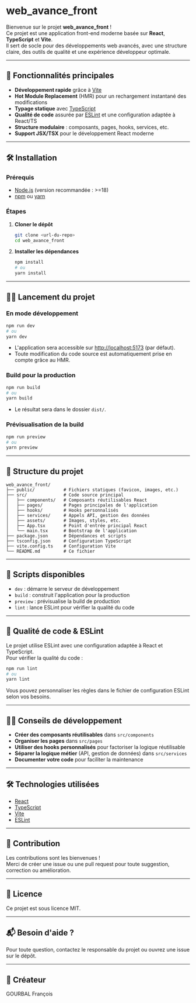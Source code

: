 # web_avance_front

Bienvenue sur le projet **web_avance_front** !  
Ce projet est une application front-end moderne basée sur **React**, **TypeScript** et **Vite**.  
Il sert de socle pour des développements web avancés, avec une structure claire, des outils de qualité et une expérience développeur optimale.

---

## 🚀 Fonctionnalités principales

- **Développement rapide** grâce à [Vite](https://vitejs.dev/)
- **Hot Module Replacement** (HMR) pour un rechargement instantané des modifications
- **Typage statique** avec [TypeScript](https://www.typescriptlang.org/)
- **Qualité de code** assurée par [ESLint](https://eslint.org/) et une configuration adaptée à React/TS
- **Structure modulaire** : composants, pages, hooks, services, etc.
- **Support JSX/TSX** pour le développement React moderne

---

## 🛠️ Installation

### Prérequis

- [Node.js](https://nodejs.org/) (version recommandée : >=18)
- [npm](https://www.npmjs.com/) ou [yarn](https://yarnpkg.com/)

### Étapes

1. **Cloner le dépôt**

   ```bash
   git clone <url-du-repo>
   cd web_avance_front
   ```

2. **Installer les dépendances**

   ```bash
   npm install
   # ou
   yarn install
   ```

---

## 👨‍💻 Lancement du projet

### En mode développement

```bash
npm run dev
# ou
yarn dev
```

- L'application sera accessible sur [http://localhost:5173](http://localhost:5173) (par défaut).
- Toute modification du code source est automatiquement prise en compte grâce au HMR.

### Build pour la production

```bash
npm run build
# ou
yarn build
```

- Le résultat sera dans le dossier `dist/`.

### Prévisualisation de la build

```bash
npm run preview
# ou
yarn preview
```

---

## 📂 Structure du projet

```
web_avance_front/
├── public/           # Fichiers statiques (favicon, images, etc.)
├── src/              # Code source principal
│   ├── components/   # Composants réutilisables React
│   ├── pages/        # Pages principales de l'application
│   ├── hooks/        # Hooks personnalisés
│   ├── services/     # Appels API, gestion des données
│   ├── assets/       # Images, styles, etc.
│   ├── App.tsx       # Point d'entrée principal React
│   └── main.tsx      # Bootstrap de l'application
├── package.json      # Dépendances et scripts
├── tsconfig.json     # Configuration TypeScript
├── vite.config.ts    # Configuration Vite
└── README.md         # Ce fichier
```

---

## 📜 Scripts disponibles

- `dev` : démarre le serveur de développement
- `build` : construit l'application pour la production
- `preview` : prévisualise la build de production
- `lint` : lance ESLint pour vérifier la qualité du code

---

## 🧹 Qualité de code & ESLint

Le projet utilise ESLint avec une configuration adaptée à React et TypeScript.  
Pour vérifier la qualité du code :

```bash
npm run lint
# ou
yarn lint
```

Vous pouvez personnaliser les règles dans le fichier de configuration ESLint selon vos besoins.

---

## 🧑‍💻 Conseils de développement

- **Créer des composants réutilisables** dans `src/components`
- **Organiser les pages** dans `src/pages`
- **Utiliser des hooks personnalisés** pour factoriser la logique réutilisable
- **Séparer la logique métier** (API, gestion de données) dans `src/services`
- **Documenter votre code** pour faciliter la maintenance

---

## 🛠️ Technologies utilisées

- [React](https://react.dev/)
- [TypeScript](https://www.typescriptlang.org/)
- [Vite](https://vitejs.dev/)
- [ESLint](https://eslint.org/)

---

## 🤝 Contribution

Les contributions sont les bienvenues !  
Merci de créer une issue ou une pull request pour toute suggestion, correction ou amélioration.

---

## 📄 Licence

Ce projet est sous licence MIT.

---

## 📬 Besoin d'aide ?

Pour toute question, contactez le responsable du projet ou ouvrez une issue sur le dépôt.

---

## 👤 Créateur

GOURBAL François